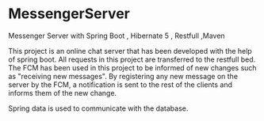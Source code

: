 # MessengerServer
Messenger Server with Spring Boot , Hibernate 5 , Restfull ,Maven

This project is an online chat server that has been developed with the help of spring boot.
All requests in this project are transferred to the restfull bed.
The FCM has been used in this project to be informed of new changes such as "receiving new messages".
By registering any new message on the server by the FCM, a notification is sent to the rest of the clients and informs them of the new change.

Spring data is used to communicate with the database.
